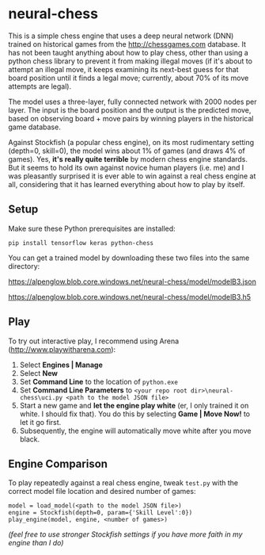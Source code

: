 # neural-chess

This is a simple chess engine that uses a deep neural network (DNN) trained on historical games from the http://chessgames.com database.
It has not been taught anything about how to play chess, other than using a python chess library to prevent it from making illegal moves
(if it's about to attempt an illegal move, it keeps examining its next-best guess for that board position until it finds a legal move;
currently, about 70% of its move attempts are legal).

The model uses a three-layer, fully connected network with 2000 nodes per layer. The input is the board position and the output
is the predicted move, based on observing board + move pairs by winning players in the historical game database.

Against Stockfish (a popular chess engine), on its most rudimentary setting (depth=0, skill=0), the model wins about
1% of games (and draws 4% of games). Yes, **it's really quite terrible** by modern chess engine standards. But it seems to hold its own
against novice human players (i.e. me) and I was pleasantly surprised it is ever able to win against a real chess engine at all, considering
that it has learned everything about how to play by itself.

## Setup

Make sure these Python prerequisites are installed:

`pip install tensorflow keras python-chess`

You can get a trained model by downloading these two files into the same directory:

https://alpenglow.blob.core.windows.net/neural-chess/model/modelB3.json

https://alpenglow.blob.core.windows.net/neural-chess/model/modelB3.h5

## Play

To try out interactive play, I recommend using Arena (http://www.playwitharena.com):

1. Select **Engines | Manage**
2. Select **New**
3. Set **Command Line** to the location of `python.exe`
4. Set **Command Line Parameters** to `<your repo root dir>\neural-chess\uci.py <path to the model JSON file>`
5. Start a new game and **let the engine play white** (er, I only trained it on white. I should fix that). You do this by selecting **Game | Move Now!** to let it go first.
6. Subsequently, the engine will automatically move white after you move black.

## Engine Comparison

To play repeatedly against a real chess engine, tweak `test.py` with the correct model file location and desired number of games:

```
model = load_model(<path to the model JSON file>)
engine = Stockfish(depth=0, param={'Skill Level':0})
play_engine(model, engine, <number of games>)
```

*(feel free to use stronger Stockfish settings if you have more faith in my engine than I do)*
